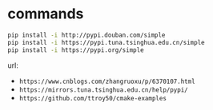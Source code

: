 # commands

```bash
pip install -i http://pypi.douban.com/simple
pip install -i https://pypi.tuna.tsinghua.edu.cn/simple
pip install -i https://pypi.org/simple
```
url: 
- `https://www.cnblogs.com/zhangruoxu/p/6370107.html`
- `https://mirrors.tuna.tsinghua.edu.cn/help/pypi/`
- `https://github.com/ttroy50/cmake-examples`


